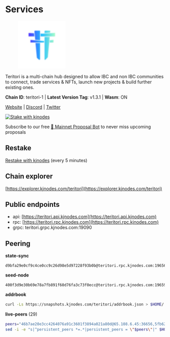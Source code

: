 # Services

<figure><img src="https://raw.githubusercontent.com/kj89/cosmos-images/main/logos/teritori.png" width="150" alt=""><figcaption></figcaption></figure>

Teritori is a multi-chain hub designed to allow IBC and non IBC communities  to connect, trade services & NFTs, launch new projects & build further existing ones.

**Chain ID**: teritori-1 | **Latest Version Tag**: v1.3.1 | **Wasm**: ON

[Website](https://teritori.com) | [Discord](https://discord.gg/teritori) | [Twitter](https://twitter.com/TeritoriNetwork)

[![Stake with kjnodes](https://i.ibb.co/cr44Q8j/button-stake-with-kjnodes.png)](https://restake.app/teritori/torivaloper184ln03hkpt75uhrrr26f66kvcqvf4yn4nc2xjm)

Subscribe to our free [🤖 Mainnet Proposal Bot](https://t.me/kjnodes_proposal_bot) to never miss upcoming proposals

## Restake

[Restake with kjnodes](https://restake.app/teritori/torivaloper184ln03hkpt75uhrrr26f66kvcqvf4yn4nc2xjm) (every 5 minutes)
## Chain explorer
[https://explorer.kjnodes.com/teritori](https://explorer.kjnodes.com/teritori)

## Public endpoints

* api: [https://teritori.api.kjnodes.com](https://teritori.api.kjnodes.com)
* rpc: [https://teritori.rpc.kjnodes.com](https://teritori.rpc.kjnodes.com)
* grpc: teritori.grpc.kjnodes.com:19090

## Peering

**state-sync**

```text
d9bfa29e0cf9c4ce0cc9c26d98e5d97228f93b0b@teritori.rpc.kjnodes.com:19656
```

**seed-node**

```text
400f3d9e30b69e78a7fb891f60d76fa3c73f0ecc@teritori.rpc.kjnodes.com:19659
```

**addrbook**
```bash
curl -Ls https://snapshots.kjnodes.com/teritori/addrbook.json > $HOME/.teritorid/config/addrbook.json
```

**live-peers** (29)
```bash
peers="46b7ae20e3cc4264076a91c3601f3894a021a80d@65.108.6.45:36656,5fb621ecd0f48889939c663a2d0796403d5a2552@65.109.104.118:61156,60d992aae7c708c097d41829bb3968bce16379e2@51.81.107.95:10756,51eaf493facf36754411baa4f7b89355bd9cb3e7@195.201.63.87:42666,2b4f46e601fb4ede2a0c98976337e3afdaa50dac@65.108.238.102:15956,4b04b3d164dc6dd5bb555a7a106a8d314f30516f@65.21.136.170:53656,97838a0c8a5035398f696dd29f28fe66b20b6a8d@46.4.81.204:44656,63c28f10976800fd783930067d3d3a4eef358b28@173.215.85.171:20070,e726816f42831689eab9378d5d577f1d06d25716@176.9.188.21:26656,0b27217386756577e1eadf00c4169dc8f041e522@51.210.7.219:26656,e1b058e5cfa2b836ddaa496b10911da62dcf182e@138.201.8.248:26656,17308ce7e097819743a01c0d30fedaa27e9f16a4@141.95.65.73:15956,41caa4106f68977e3a5123e56f57934a2d34a1c1@185.16.38.210:27166,d9bfa29e0cf9c4ce0cc9c26d98e5d97228f93b0b@65.109.88.38:19656,6085c32b26fb1baa4b16b426f5d56f2fff81cfc7@135.181.165.246:26656,3594b73f909a9c4b87cfe6a361ef8b2b51124dd5@65.109.69.59:15956,b336b83d9bab0b8cf96a3833efcbc196fab63fdd@212.95.51.215:36656,0e189bbc6db606a14950a0e59641b798a255c3c8@65.109.37.154:3000,35cdec21668ac214c74a6e45d444f6933f094bc4@144.202.72.17:26646,ebc272824924ea1a27ea3183dd0b9ba713494f83@95.214.52.139:27166,c670830fdf60374f008fa4a4eb851deddcdaef5b@65.109.88.107:46656,15e7d5ef19a373da5ca7aebbe3b57203f21e0a07@198.244.179.127:26656,d29bed885306037dbe219278415025a2ea8880a4@51.159.134.79:26656,370bf5f5b9ce655403d05753c355798288c1f120@89.245.24.79:23356,82ebb17ddac20928fb8107201dad9f5aea7f9132@198.244.200.3:26656,88a407d4749e1ccbb630f98ca44f304744d97864@38.242.141.168:26656,409c8a2b94d3835419127521347355ae47f07dd3@5.181.190.157:27656,7fed06d0391518f81f56fd8fbe964558f3b7d9da@37.59.21.96:15956,ad347ea1ec920d12ccda2341348bcc89687739ef@88.99.164.158:38026"
sed -i -e "s|^persistent_peers *=.*|persistent_peers = \"$peers\"|" $HOME/.teritorid/config/config.toml
```
